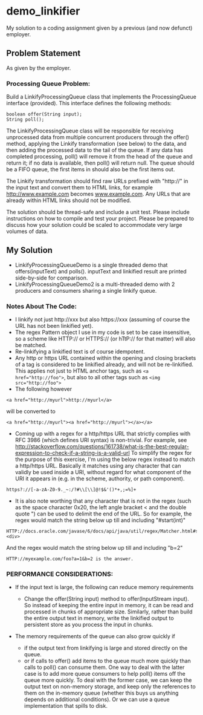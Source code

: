 # demo_linkifier
My solution to a coding assignment given by a previous (and now defunct) employer. 

## Problem Statement 
As given by the employer. 

### Processing Queue Problem:

Build a LinkifyProcessingQueue class that implements the ProcessingQueue interface (provided). 
This interface defines the following methods:

	boolean offer(String input);
	String poll();

The LinkifyProcessingQueue class will be responsible for receiving unprocessed data from multiple concurrent producers 
through the offer() method, applying the Linkify transformation (see below) to the data, 
and then adding the processed data to the tail of the queue. If any data has completed processing, poll() will remove it 
from the head of the queue and return it; if no data is available, then poll() will return null. The queue should be a 
FIFO queue, the first items in should also be the first items out.

The Linkify transformation should find raw URLs prefixed with "http://" in the input text and convert them to HTML links, 
for example http://www.example.com becomes <a href="http://www.example.com">www.example.com</a>. Any URLs that are already 
within HTML links should not be modified.

The solution should be thread-safe and include a unit test. Please include instructions on how to compile and test your project. 
Please be prepared to discuss how your solution could be scaled to accommodate very large volumes of data.

## My Solution
- LinkifyProcessingQueueDemo is a single threaded demo that offers(inputText) and polls(). inputText and linkified result 
are printed side-by-side for comparison. 
- LinkifyProcessingQueueDemo2 is a multi-threaded demo with 2 producers and consumers sharing a single linkify queue. 

### Notes About The Code:
- I linkify not just http://xxx but also https://xxx (assuming of course the URL has not been linkified yet). 
- The regex Pattern object I use in my code is set to be case insensitive, so a scheme like HTTP:// or HTTPS:// 
(or hTtP:// for that matter) will also be matched. 
- Re-linkifying a linkified text is of course idempotent. 
- Any http or https URL contained within the opening and closing brackets of a tag is considered to be linkified already, 
and will not be re-linkified. This applies not just to HTML anchor tags, such as `<a href="http://foo">`, but also to all 
other tags such as `<img src="http://foo">`
- The following however 
```
<a href="http://myurl">http://myurl</a> 
```

will be converted to 
```  
<a href="http://myurl"><a href="http://myurl"></a></a> 
```

- Coming up with a regex for a http/https URL that strictly complies with RFC 3986 (which defines URI syntax) is non-trivial. For example, see http://stackoverflow.com/questions/161738/what-is-the-best-regular-expression-to-check-if-a-string-is-a-valid-url
To simplify the regex for the purpose of this exercise, I'm using the below regex instead to match a http/https URL. Basically it matches using any character that can validly be used inside a URI, without regard for what component of the URI it appears in (e.g. in the scheme, authority, or path component). 

```
https?://[-a-zA-Z0-9._~:/?#\\[\\]@!$&'()*+,;=%]+
```

- It is also note worthing that any character that is not in the regex (such as the space character 0x20, the left angle bracket < and the double quote ") can be used to delimit the end of the URL. So for example, the regex would match the string below up till and including "#start(int)"
```
HTTP://docs.oracle.com/javase/6/docs/api/java/util/regex/Matcher.html#start(int)<div> 
```

And the regex would match the string below up till and including "b=2"
```
HTTP://myexample.com/foo?a=1&b=2 is the answer. 
```

### PERFORMANCE CONSIDERATIONS:

- If the input text is large, the following can reduce memory requirements
  - Change the offer(String input) method to offer(InputStream input). So instead of keeping the entire input in memory, it can be read and processed in chunks of appropriate size. Similarly, rather than build the entire output text in memory, write the linkified output to persistent store as you process the input in chunks. 
  
- The memory requirements of the queue can also grow quickly if
  - if the output text from linkifying is large and stored directly on the queue. 
  - or if calls to offer() add items to the queue much more quickly than calls to poll() can consume them.
  One way to deal with the latter case is to add more queue consumers to help poll() items off the queue more quickly. 
  To deal with the former case, we can keep the output text on non-memory storage, and keep only the references to them on the in-memory queue (whether this buys us anything depends on additional conditions). Or we can use a queue implementation that spills to disk. 
  
  
